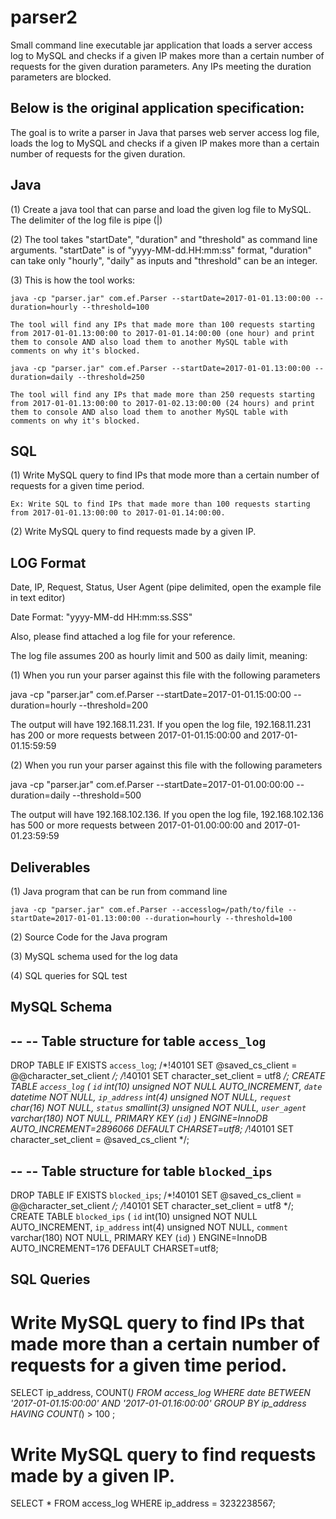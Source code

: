 # parser2
Small command line executable jar application that loads a server access log to MySQL and checks if a given IP makes more than a certain number of requests for the given duration parameters. Any IPs meeting the duration parameters are blocked.

Below is the original application specification:
-------------------------------------------------------------------------------------

The goal is to write a parser in Java that parses web server access log file, loads the log to MySQL and checks if a given IP makes more than a certain number of requests for the given duration. 

Java
----

(1) Create a java tool that can parse and load the given log file to MySQL. The delimiter of the log file is pipe (|)

(2) The tool takes "startDate", "duration" and "threshold" as command line arguments. "startDate" is of "yyyy-MM-dd.HH:mm:ss" format, "duration" can take only "hourly", "daily" as inputs and "threshold" can be an integer.

(3) This is how the tool works:

    java -cp "parser.jar" com.ef.Parser --startDate=2017-01-01.13:00:00 --duration=hourly --threshold=100
	
	The tool will find any IPs that made more than 100 requests starting from 2017-01-01.13:00:00 to 2017-01-01.14:00:00 (one hour) and print them to console AND also load them to another MySQL table with comments on why it's blocked.

	java -cp "parser.jar" com.ef.Parser --startDate=2017-01-01.13:00:00 --duration=daily --threshold=250

	The tool will find any IPs that made more than 250 requests starting from 2017-01-01.13:00:00 to 2017-01-02.13:00:00 (24 hours) and print them to console AND also load them to another MySQL table with comments on why it's blocked.


SQL
---

(1) Write MySQL query to find IPs that mode more than a certain number of requests for a given time period.

    Ex: Write SQL to find IPs that made more than 100 requests starting from 2017-01-01.13:00:00 to 2017-01-01.14:00:00.

(2) Write MySQL query to find requests made by a given IP.
 	

LOG Format
----------
Date, IP, Request, Status, User Agent (pipe delimited, open the example file in text editor)

Date Format: "yyyy-MM-dd HH:mm:ss.SSS"

Also, please find attached a log file for your reference. 

The log file assumes 200 as hourly limit and 500 as daily limit, meaning:

(1) 
When you run your parser against this file with the following parameters

java -cp "parser.jar" com.ef.Parser --startDate=2017-01-01.15:00:00 --duration=hourly --threshold=200

The output will have 192.168.11.231. If you open the log file, 192.168.11.231 has 200 or more requests between 2017-01-01.15:00:00 and 2017-01-01.15:59:59

(2) 
When you run your parser against this file with the following parameters

java -cp "parser.jar" com.ef.Parser --startDate=2017-01-01.00:00:00 --duration=daily --threshold=500

The output will have  192.168.102.136. If you open the log file, 192.168.102.136 has 500 or more requests between 2017-01-01.00:00:00 and 2017-01-01.23:59:59


Deliverables
------------

(1) Java program that can be run from command line
	
    java -cp "parser.jar" com.ef.Parser --accesslog=/path/to/file --startDate=2017-01-01.13:00:00 --duration=hourly --threshold=100 

(2) Source Code for the Java program

(3) MySQL schema used for the log data

(4) SQL queries for SQL test




MySQL Schema
------------
--
-- Table structure for table `access_log`
--

DROP TABLE IF EXISTS `access_log`;
/*!40101 SET @saved_cs_client     = @@character_set_client */;
/*!40101 SET character_set_client = utf8 */;
CREATE TABLE `access_log` (
  `id` int(10) unsigned NOT NULL AUTO_INCREMENT,
  `date` datetime NOT NULL,
  `ip_address` int(4) unsigned NOT NULL,
  `request` char(16) NOT NULL,
  `status` smallint(3) unsigned NOT NULL,
  `user_agent` varchar(180) NOT NULL,
  PRIMARY KEY (`id`)
) ENGINE=InnoDB AUTO_INCREMENT=2896066 DEFAULT CHARSET=utf8;
/*!40101 SET character_set_client = @saved_cs_client */;

--
-- Table structure for table `blocked_ips`
--

DROP TABLE IF EXISTS `blocked_ips`;
/*!40101 SET @saved_cs_client     = @@character_set_client */;
/*!40101 SET character_set_client = utf8 */;
CREATE TABLE `blocked_ips` (
  `id` int(10) unsigned NOT NULL AUTO_INCREMENT,
  `ip_address` int(4) unsigned NOT NULL,
  `comment` varchar(180) NOT NULL,
  PRIMARY KEY (`id`)
) ENGINE=InnoDB AUTO_INCREMENT=176 DEFAULT CHARSET=utf8;




SQL Queries
------------
# Write MySQL query to find IPs that made more than a certain number of requests for a given time period.
SELECT ip_address, COUNT(*) FROM access_log WHERE date BETWEEN '2017-01-01.15:00:00' AND '2017-01-01.16:00:00' 
GROUP BY ip_address HAVING COUNT(*) > 100 ;

# Write MySQL query to find requests made by a given IP.
SELECT * FROM access_log WHERE ip_address = 3232238567;
